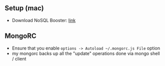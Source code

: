 ## Setup (mac)

- Download NoSQL Booster: [link](https://nosqlbooster.com/downloads)

## MongoRC

- Ensure that you enable `options -> Autoload ~/.mongorc.js File` option
- my mongorc backs up all the "update" operations done via mongo shell / client
